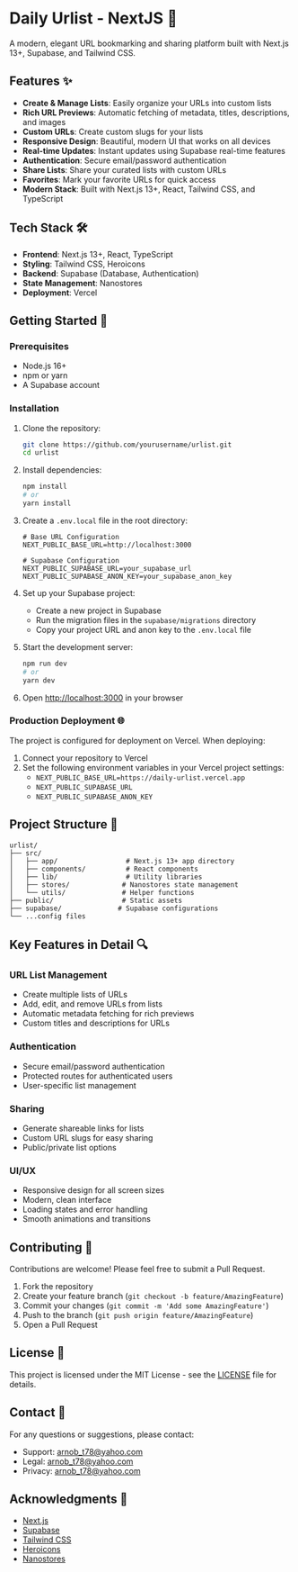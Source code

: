 # Daily Urlist - NextJS 🔗

A modern, elegant URL bookmarking and sharing platform built with Next.js 13+, Supabase, and Tailwind CSS.

## Features ✨

- **Create & Manage Lists**: Easily organize your URLs into custom lists
- **Rich URL Previews**: Automatic fetching of metadata, titles, descriptions, and images
- **Custom URLs**: Create custom slugs for your lists
- **Responsive Design**: Beautiful, modern UI that works on all devices
- **Real-time Updates**: Instant updates using Supabase real-time features
- **Authentication**: Secure email/password authentication
- **Share Lists**: Share your curated lists with custom URLs
- **Favorites**: Mark your favorite URLs for quick access
- **Modern Stack**: Built with Next.js 13+, React, Tailwind CSS, and TypeScript

## Tech Stack 🛠️

- **Frontend**: Next.js 13+, React, TypeScript
- **Styling**: Tailwind CSS, Heroicons
- **Backend**: Supabase (Database, Authentication)
- **State Management**: Nanostores
- **Deployment**: Vercel

## Getting Started 🚀

### Prerequisites

- Node.js 16+
- npm or yarn
- A Supabase account

### Installation

1. Clone the repository:

   ```bash
   git clone https://github.com/yourusername/urlist.git
   cd urlist
   ```

2. Install dependencies:

   ```bash
   npm install
   # or
   yarn install
   ```

3. Create a `.env.local` file in the root directory:

   ```env
   # Base URL Configuration
   NEXT_PUBLIC_BASE_URL=http://localhost:3000

   # Supabase Configuration
   NEXT_PUBLIC_SUPABASE_URL=your_supabase_url
   NEXT_PUBLIC_SUPABASE_ANON_KEY=your_supabase_anon_key
   ```

4. Set up your Supabase project:

   - Create a new project in Supabase
   - Run the migration files in the `supabase/migrations` directory
   - Copy your project URL and anon key to the `.env.local` file

5. Start the development server:

   ```bash
   npm run dev
   # or
   yarn dev
   ```

6. Open [http://localhost:3000](http://localhost:3000) in your browser

### Production Deployment 🌐

The project is configured for deployment on Vercel. When deploying:

1. Connect your repository to Vercel
2. Set the following environment variables in your Vercel project settings:
   - `NEXT_PUBLIC_BASE_URL=https://daily-urlist.vercel.app`
   - `NEXT_PUBLIC_SUPABASE_URL`
   - `NEXT_PUBLIC_SUPABASE_ANON_KEY`

## Project Structure 📁

```
urlist/
├── src/
│   ├── app/                 # Next.js 13+ app directory
│   ├── components/          # React components
│   ├── lib/                 # Utility libraries
│   ├── stores/             # Nanostores state management
│   └── utils/              # Helper functions
├── public/                 # Static assets
├── supabase/              # Supabase configurations
└── ...config files
```

## Key Features in Detail 🔍

### URL List Management

- Create multiple lists of URLs
- Add, edit, and remove URLs from lists
- Automatic metadata fetching for rich previews
- Custom titles and descriptions for URLs

### Authentication

- Secure email/password authentication
- Protected routes for authenticated users
- User-specific list management

### Sharing

- Generate shareable links for lists
- Custom URL slugs for easy sharing
- Public/private list options

### UI/UX

- Responsive design for all screen sizes
- Modern, clean interface
- Loading states and error handling
- Smooth animations and transitions

## Contributing 🤝

Contributions are welcome! Please feel free to submit a Pull Request.

1. Fork the repository
2. Create your feature branch (`git checkout -b feature/AmazingFeature`)
3. Commit your changes (`git commit -m 'Add some AmazingFeature'`)
4. Push to the branch (`git push origin feature/AmazingFeature`)
5. Open a Pull Request

## License 📝

This project is licensed under the MIT License - see the [LICENSE](LICENSE) file for details.

## Contact 📧

For any questions or suggestions, please contact:

- Support: arnob_t78@yahoo.com
- Legal: arnob_t78@yahoo.com
- Privacy: arnob_t78@yahoo.com

## Acknowledgments 🙏

- [Next.js](https://nextjs.org/)
- [Supabase](https://supabase.io/)
- [Tailwind CSS](https://tailwindcss.com/)
- [Heroicons](https://heroicons.com/)
- [Nanostores](https://github.com/nanostores/nanostores)
